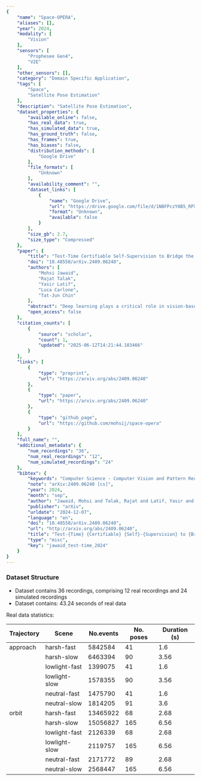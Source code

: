 ```yaml
---
{
    "name": "Space-OPERA",
    "aliases": [],
    "year": 2024,
    "modality": [
        "Vision"
    ],
    "sensors": [
        "Prophesee Gen4",
        "V2E"
    ],
    "other_sensors": [],
    "category": "Domain Specific Application",
    "tags": [
        "Space",
        "Satellite Pose Estimation"
    ],
    "description": "Satellite Pose Estimation",
    "dataset_properties": {
        "available_online": false,
        "has_real_data": true,
        "has_simulated_data": true,
        "has_ground_truth": false,
        "has_frames": true,
        "has_biases": false,
        "distribution_methods": [
            "Google Drive"
        ],
        "file_formats": [
            "Unknown"
        ],
        "availability_comment": "",
        "dataset_links": [
            {
                "name": "Google Drive",
                "url": "https://drive.google.com/file/d/1NBFPczY8B5_RPXeLLID_eGEboB9xChq2/view",
                "format": "Unknown",
                "available": false
            }
        ],
        "size_gb": 2.7,
        "size_type": "Compressed"
    },
    "paper": {
        "title": "Test-Time Certifiable Self-Supervision to Bridge the Sim2Real Gap in Event-Based Satellite Pose Estimation",
        "doi": "10.48550/arXiv.2409.06240",
        "authors": [
            "Mohsi Jawaid",
            "Rajat Talak",
            "Yasir Latif",
            "Luca Carlone",
            "Tat-Jun Chin"
        ],
        "abstract": "Deep learning plays a critical role in vision-based satellite pose estimation. However, the scarcity of real data from the space environment means that deep models need to be trained using synthetic data, which raises the Sim2Real domain gap problem. A major cause of the Sim2Real gap are novel lighting conditions encountered during test time. Event sensors have been shown to provide some robustness against lighting variations in vision-based pose estimation. However, challenging lighting conditions due to strong directional light can still cause undesirable effects in the output of commercial off-the-shelf event sensors, such as noisy/spurious events and inhomogeneous event densities on the object. Such effects are non-trivial to simulate in software, thus leading to Sim2Real gap in the event domain. To close the Sim2Real gap in event-based satellite pose estimation, the paper proposes a test-time self-supervision scheme with a certifier module. Self-supervision is enabled by an optimisation routine that aligns a dense point cloud of the predicted satellite pose with the event data to attempt to rectify the inaccurately estimated pose. The certifier attempts to verify the corrected pose, and only certified test-time inputs are backpropagated via implicit differentiation to refine the predicted landmarks, thus improving the pose estimates and closing the Sim2Real gap. Results show that the our method outperforms established test-time adaptation schemes.",
        "open_access": false
    },
    "citation_counts": [
        {
            "source": "scholar",
            "count": 1,
            "updated": "2025-06-12T14:21:44.103466"
        }
    ],
    "links": [
        {
            "type": "preprint",
            "url": "https://arxiv.org/abs/2409.06240"
        },
        {
            "type": "paper",
            "url": "https://arxiv.org/abs/2409.06240"
        },
        {
            "type": "github_page",
            "url": "https://github.com/mohsij/space-opera"
        }
    ],
    "full_name": "",
    "additional_metadata": {
        "num_recordings": "36",
        "num_real_recordings": "12",
        "num_simulated_recordings": "24"
    },
    "bibtex": {
        "keywords": "Computer Science - Computer Vision and Pattern Recognition, Computer Science - Robotics",
        "note": "arXiv:2409.06240 [cs]",
        "year": 2024,
        "month": "sep",
        "author": "Jawaid, Mohsi and Talak, Rajat and Latif, Yasir and Carlone, Luca and Chin, Tat-Jun",
        "publisher": "arXiv",
        "urldate": "2024-12-07",
        "language": "en",
        "doi": "10.48550/arXiv.2409.06240",
        "url": "http://arxiv.org/abs/2409.06240",
        "title": "Test-{Time} {Certifiable} {Self}-{Supervision} to {Bridge} the {Sim2Real} {Gap} in {Event}-{Based} {Satellite} {Pose} {Estimation}",
        "type": "misc",
        "key": "jawaid_test-time_2024"
    }
}
---
```


### Dataset Structure

- Dataset contains 36 recordings, comprising 12 real recordings and 24 simulated recordings
- Dataset contains: 43.24 seconds of real data

Real data statistics:

| Trajectory | Scene         | No.events | No. poses | Duration (s) |
| ---------- | ------------- | --------- | --------- | ------------ |
| approach   | harsh-fast    | 5842584   | 41        | 1.6          |
|            | harsh-slow    | 6463394   | 90        | 3.56         |
|            | lowlight-fast | 1399075   | 41        | 1.6          |
|            | lowlight-slow | 1578355   | 90        | 3.56         |
|            | neutral-fast  | 1475790   | 41        | 1.6          |
|            | neutral-slow  | 1814205   | 91        | 3.6          |
| orbit      | harsh-fast    | 13465922  | 68        | 2.68         |
|            | harsh-slow    | 15056827  | 165       | 6.56         |
|            | lowlight-fast | 2126339   | 68        | 2.68         |
|            | lowlight-slow | 2119757   | 165       | 6.56         |
|            | neutral-fast  | 2171772   | 89        | 2.68         |
|            | neutral-slow  | 2568447   | 165       | 6.56         |
